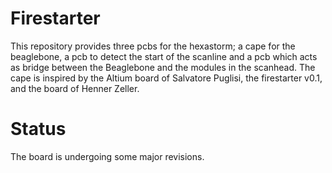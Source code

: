 # Firestarter
This repository provides three pcbs for the hexastorm; a cape for the beaglebone, a pcb to detect the start of the scanline and a pcb which acts as bridge between the Beaglebone and the modules in the scanhead. 
The cape is inspired by the Altium board of Salvatore Puglisi, the firestarter v0.1, and the board of Henner Zeller.

# Status
The board is undergoing some major revisions.




